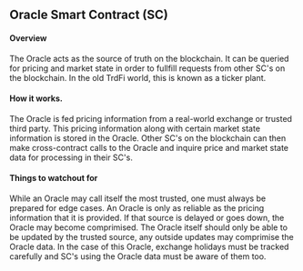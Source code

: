 ## Oracle Smart Contract (SC)

#### Overview
The Oracle acts as the source of truth on the blockchain.  It can be queried for pricing and market state in order
to fullfill requests from other SC's on the blockchain.  In the old TrdFi world, this is known as a ticker plant.

#### How it works.
The Oracle is fed pricing information from a real-world exchange or trusted third party.  This pricing information along
with certain market state information is stored in the Oracle.  Other SC's on the blockchain can then make cross-contract
calls to the Oracle and inquire price and market state data for processing in their SC's.

#### Things to watchout for
While an Oracle may call itself the most trusted, one must always be prepared for edge cases.  An Oracle is only as reliable as the pricing information that it is provided.  If that source is delayed or goes down, the Oracle may become comprimised.  The Oracle itself should only be able to be updated by the trusted source, any outside updates may comprimise the Oracle data.  In the case of this Oracle, exchange holidays must be tracked carefully and SC's using the Oracle data must be aware of them too.